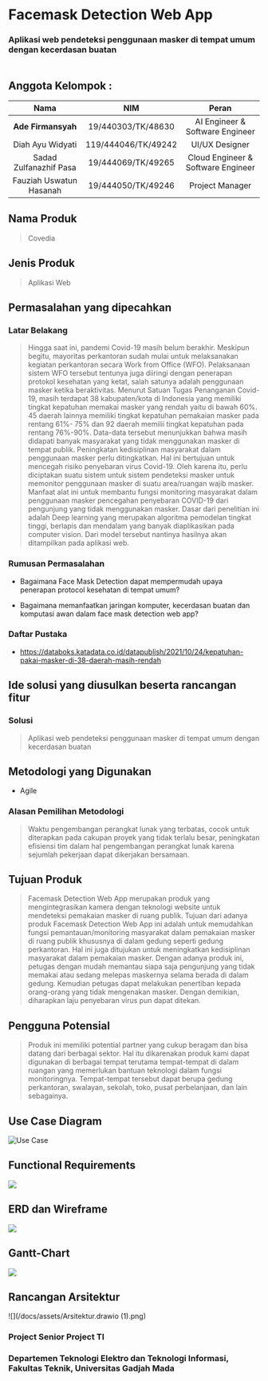 # Facemask Detection Web App

### Aplikasi web pendeteksi penggunaan masker di tempat umum dengan kecerdasan buatan</br></br>

## Anggota Kelompok :
<table>
<thead>
<tr>
<th align="center">Nama</th>
<th align="center">NIM</th>
<th align="center">Peran</th>
</tr>
</thead>
<tbody>
<tr>
<td align="center"><b>Ade Firmansyah</b></td>
<td align="center">19/440303/TK/48630</td>
<td align="center">AI Engineer &amp; Software Engineer</td>
</tr>
<tr>
<td align="center">Diah Ayu Widyati</td>
<td align="center">119/444046/TK/49242</td>
<td align="center">UI/UX Designer</td>
</tr>
<tr>
<td align="center">Sadad Zulfanazhif Pasa</td>
<td align="center">19/444069/TK/49265</td>
<td align="center">Cloud Engineer &amp; Software Engineer</td>
</tr>
<tr>
<td align="center">Fauziah Uswatun Hasanah</td>
<td align="center">19/444050/TK/49246</td>
<td align="center">Project Manager</td>
</tr>
</tbody>
</table>

## Nama Produk

> Covedia

## Jenis Produk

> Aplikasi Web

## Permasalahan yang dipecahkan

### Latar Belakang

> Hingga saat ini, pandemi Covid-19 masih belum berakhir. Meskipun begitu, mayoritas perkantoran sudah mulai untuk melaksanakan kegiatan perkantoran secara Work from Office (WFO). Pelaksanaan sistem WFO tersebut tentunya juga diiringi dengan penerapan protokol kesehatan yang ketat, salah satunya adalah penggunaan masker ketika beraktivitas.
Menurut Satuan Tugas Penanganan Covid-19, masih terdapat 38 kabupaten/kota di Indonesia yang memiliki tingkat kepatuhan memakai masker yang rendah yaitu di bawah 60%. 45 daerah lainnya memiliki tingkat kepatuhan pemakaian masker pada rentang 61%- 75% dan 92 daerah memilii tingkat kepatuhan pada rentang 76%-90%. Data-data tersebut menunjukkan bahwa masih didapati banyak masyarakat yang tidak menggunakan masker di tempat publik.
Peningkatan kedisiplinan masyarakat dalam penggunaan masker perlu ditingkatkan. Hal ini bertujuan untuk mencegah risiko penyebaran virus Covid-19. Oleh karena itu, perlu diciptakan suatu sistem untuk sistem pendeteksi masker untuk memonitor penggunaan masker di suatu area/ruangan wajib masker.
Manfaat alat ini untuk membantu fungsi monitoring masyarakat dalam penggunaan masker pencegahan penyebaran COVID-19 dari pengunjung yang tidak menggunakan masker. Dasar dari penelitian ini adalah Deep learning yang merupakan algoritma pemodelan tingkat tinggi, berlapis dan mendalam yang banyak diaplikasikan pada computer vision. Dari model tersebut nantinya hasilnya akan ditampilkan pada aplikasi web.

### Rumusan Permasalahan

- Bagaimana Face Mask Detection dapat mempermudah upaya penerapan protocol kesehatan di tempat umum?
 
- Bagaimana memanfaatkan jaringan komputer, kecerdasan buatan dan komputasi awan dalam face mask detection web app?

### Daftar Pustaka

- https://databoks.katadata.co.id/datapublish/2021/10/24/kepatuhan-pakai-masker-di-38-daerah-masih-rendah

## Ide solusi yang diusulkan beserta rancangan fitur

### Solusi

> Aplikasi web pendeteksi penggunaan masker di tempat umum dengan kecerdasan buatan

## Metodologi yang Digunakan
- Agile

### Alasan Pemilihan Metodologi
> Waktu pengembangan perangkat lunak yang terbatas, cocok untuk diterapkan pada cakupan proyek yang tidak terlalu besar, peningkatan efisiensi tim dalam hal pengembangan perangkat lunak karena sejumlah pekerjaan dapat dikerjakan bersamaan. 

## Tujuan Produk
> Facemask Detection Web App merupakan produk yang mengintegrasikan kamera dengan teknologi website untuk mendeteksi pemakaian masker di ruang publik. Tujuan dari adanya produk Facemask Detection Web App ini adalah untuk memudahkan fungsi pemantauan/monitoring masyarakat dalam pemakaian masker di ruang publik khususnya di dalam gedung seperti gedung perkantoran. Hal ini juga ditujukan untuk meningkatkan kedisiplinan masyarakat dalam pemakaian masker. Dengan adanya produk ini, petugas dengan mudah memantau siapa saja pengunjung yang tidak memakai atau sedang melepas maskernya selama berada di dalam gedung. Kemudian petugas dapat melakukan penertiban kepada orang-orang yang tidak mengenakan masker. Dengan demikian, diharapkan laju penyebaran virus pun dapat ditekan. 

## Pengguna Potensial
> Produk ini memiliki potential partner yang cukup beragam dan bisa datang dari berbagai sektor. Hal itu dikarenakan produk kami dapat digunakan di berbagai tempat terutama tempat-tempat di dalam ruangan yang memerlukan bantuan teknologi dalam fungsi monitoringnya. Tempat-tempat tersebut dapat berupa gedung perkantoran, swalayan, sekolah, toko, pusat perbelanjaan, dan lain sebagainya. 

## Use Case Diagram
![Use Case](/docs/assets/usecase.png)

## Functional Requirements
![](/docs/assets/functionalreq.png)

## ERD dan Wireframe
![](/docs/assets/2.png)

## Gantt-Chart
![](/docs/assets/ganttchart.png)

## Rancangan Arsitektur
![](/docs/assets/Arsitektur.drawio (1).png)

### Project Senior Project TI
### Departemen  Teknologi  Elektro  dan  Teknologi  Informasi,  Fakultas  Teknik, Universitas Gadjah Mada

